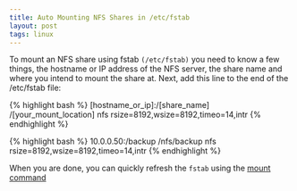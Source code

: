 ```yaml
---
title: Auto Mounting NFS Shares in /etc/fstab
layout: post
tags: linux
---
```


To mount an NFS share using fstab `(/etc/fstab)` you need to know a few things, the hostname or IP address of the NFS server, the share name and where you intend to mount the share at.  Next, add this line to the end of the /etc/fstab file:

{% highlight bash %}
[hostname_or_ip]:/[share_name]      /[your_mount_location]     nfs     rsize=8192,wsize=8192,timeo=14,intr
{% endhighlight %}

{% highlight bash %}
10.0.0.50:/backup     /nfs/backup     nfs     rsize=8192,wsize=8192,timeo=14,intr
{% endhighlight %}

When you are done, you can quickly refresh the `fstab` using the <a href="http://chrisschuld.com/2007/08/reload-fstab-etcfstab/">mount command</a>